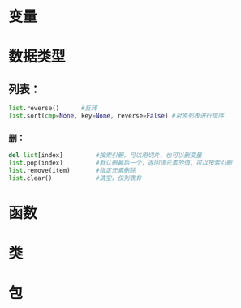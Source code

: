 # 变量

# 数据类型

## 列表：



```python
list.reverse()		#反转
list.sort(cmp=None, key=None, reverse=False) #对原列表进行排序
```

### 删：

```python
del list[index]			#按索引删，可以用切片，也可以删变量
list.pop(index)			#默认删最后一个，返回该元素的值，可以按索引删
list.remove(item)		#指定元素删除
list.clear()			#清空，仅列表有
```



# 函数

# 类

# 包

